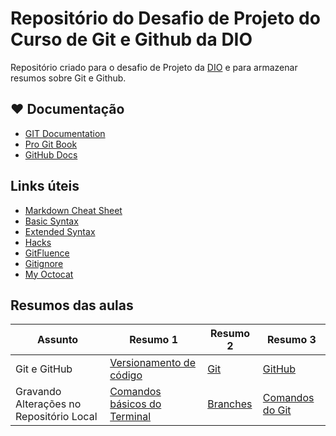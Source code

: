 # Repositório do Desafio de Projeto do Curso de Git e Github da DIO

Repositório criado para o desafio de Projeto da [DIO](https://www.dio.me/) e para armazenar resumos sobre Git e Github.

## ❤ Documentação
- [GIT Documentation](https://git-scm.com/docs)
- [Pro Git Book](https://git-scm.com/book/en/v2)
- [GitHub Docs](https://docs.github.com/pt)

## Links úteis
- [Markdown Cheat Sheet](https://www.markdownguide.org/cheat-sheet/)
- [Basic Syntax](https://www.markdownguide.org/basic-syntax/)
- [Extended Syntax](https://www.markdownguide.org/extended-syntax/)
- [Hacks](https://www.markdownguide.org/hacks/)
- [GitFluence](https://gitfluence.com/)
- [Gitignore](https://www.toptal.com/developers/gitignore/)
- [My Octocat](https://myoctocat.com/)

## Resumos das aulas

| Assunto | Resumo 1 | Resumo 2 | Resumo 3 |
| ---- | ------- | ------- | ------- |
| Git e GitHub | [Versionamento de código]() | [Git]() | [GitHub]() |
| Gravando Alterações no Repositório Local | [Comandos básicos do Terminal]() | [Branches]() | [Comandos do Git]() |
